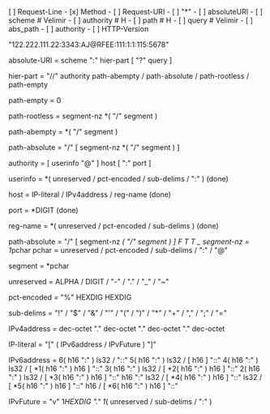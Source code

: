 [ ] Request-Line
	- [x] Method
	- [ ] Request-URI
		- [ ] "*"
		- [ ] absoluteURI
			- [ ] scheme	# Velimir
			- [ ] authority # H
			- [ ] path		# H
			- [ ] query		# Velimir
		- [ ] abs_path
		- [ ] authority
	- [ ] HTTP-Version


"122.222.111.22:3343:AJ@RFEE:111:1:1:115:5678"

absolute-URI	= scheme ":" hier-part [ "?" query ]

hier-part		=	"//" authority path-abempty
				 / path-absolute
				 / path-rootless
				 / path-empty

path-empty		=	0<pchar>

path-rootless	=	segment-nz *( "/" segment )

path-abempty	=	*( "/" segment )

path-absolute	=	"/" [ segment-nz *( "/" segment ) ]

authority		=	[ userinfo "@" ] host [ ":" port ]

userinfo		=	*( unreserved / pct-encoded / sub-delims / ":" ) (done)

host			=	IP-literal / IPv4address / reg-name (done)

port			=	*DIGIT (done)

reg-name		=	*( unreserved / pct-encoded / sub-delims ) (done)

path-absolute	=	"/" [ segment-nz *( "/" segment ) ]
					F         T          T     _
segment-nz		=	1*pchar
pchar			=	unreserved / pct-encoded / sub-delims / ":" / "@"

segment			=	*pchar

unreserved		=	ALPHA / DIGIT / "-" / "." / "_" / "~"

pct-encoded		=	"%" HEXDIG HEXDIG

sub-delims		=	"!" / "$" / "&" / "'" / "(" / ")"
				/ "*" / "+" / "," / ";" / "="

IPv4address		=	dec-octet "." dec-octet "." dec-octet "." dec-octet

IP-literal		=	"[" ( IPv6address / IPvFuture  ) "]"

IPv6address =	6( h16 ":" ) ls32
				/                       "::" 5( h16 ":" ) ls32
				/ [               h16 ] "::" 4( h16 ":" ) ls32
				/ [ *1( h16 ":" ) h16 ] "::" 3( h16 ":" ) ls32
				/ [ *2( h16 ":" ) h16 ] "::" 2( h16 ":" ) ls32
				/ [ *3( h16 ":" ) h16 ] "::"    h16 ":"   ls32
				/ [ *4( h16 ":" ) h16 ] "::"              ls32
				/ [ *5( h16 ":" ) h16 ] "::"              h16
				/ [ *6( h16 ":" ) h16 ] "::"

IPvFuture		=	"v" 1*HEXDIG "." 1*( unreserved / sub-delims / ":" )

